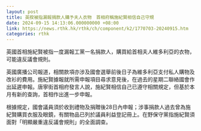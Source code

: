 ```yaml
---
layout: post
title: 英揆被指漏報捐款人購予夫人衣物　首相府稱施紀賢相信自己守規
date: 2024-09-15 14:13:06.000000000 +08:00
link: https://news.rthk.hk/rthk/ch/component/k2/1770703-20240915.htm
categories: rthk
---
```


英國首相施紀賢被指一度漏報工黨一名捐款人，購買給首相夫人維多利亞的衣物，可能違反議會規則。

英國廣播公司報道，相關款項亦涉及國會選舉前後日子為維多利亞支付私人購物及改衫的費用。施紀賢據報就所需申報項目尋求意見後，在過去的星期二聯絡國會作出延遲申報。唐寧街首相府發言人說，施紀賢相信自己已遵守相關規定，但基於本月有新的查詢，首相作出進一步申報。

根據規定，國會議員須於收到禮物及捐贈後28日內申報；涉事捐款人過去曾為施紀賢購買衣服及眼鏡，有關物品已列於議員利益登記冊上。在野保守黨指施紀賢須面對「明顯嚴重違反議會規則」的全面調查。
